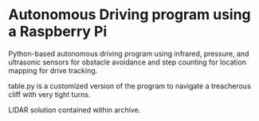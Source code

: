 # Autonomous Driving program using a Raspberry Pi

Python-based autonomous driving program using 
infrared, pressure, and ultrasonic sensors for obstacle avoidance
and step counting for location mapping for drive tracking.

table.py is a customized version of the program to navigate
a treacherous cliff with very tight turns.

LIDAR solution contained within archive.